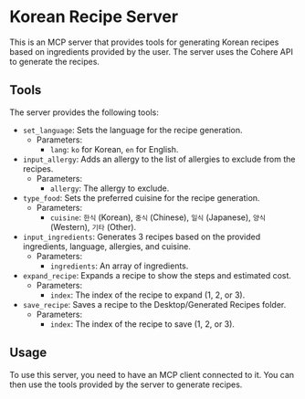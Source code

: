 # Korean Recipe Server

This is an MCP server that provides tools for generating Korean recipes based on ingredients provided by the user. The server uses the Cohere API to generate the recipes.

## Tools

The server provides the following tools:

- `set_language`: Sets the language for the recipe generation.
  - Parameters:
    - `lang`: `ko` for Korean, `en` for English.
- `input_allergy`: Adds an allergy to the list of allergies to exclude from the recipes.
  - Parameters:
    - `allergy`: The allergy to exclude.
- `type_food`: Sets the preferred cuisine for the recipe generation.
  - Parameters:
    - `cuisine`: `한식` (Korean), `중식` (Chinese), `일식` (Japanese), `양식` (Western), `기타` (Other).
- `input_ingredients`: Generates 3 recipes based on the provided ingredients, language, allergies, and cuisine.
  - Parameters:
    - `ingredients`: An array of ingredients.
- `expand_recipe`: Expands a recipe to show the steps and estimated cost.
  - Parameters:
    - `index`: The index of the recipe to expand (1, 2, or 3).
- `save_recipe`: Saves a recipe to the Desktop/Generated Recipes folder.
  - Parameters:
    - `index`: The index of the recipe to save (1, 2, or 3).

## Usage

To use this server, you need to have an MCP client connected to it. You can then use the tools provided by the server to generate recipes.

### Example

1.  Set the language to Korean:

    ```json
    {
      "tool_name": "set_language",
      "arguments": {
        "lang": "ko"
      }
    }
    ```

2.  Add an allergy to the list of allergies to exclude:

    ```json
    {
      "tool_name": "input_allergy",
      "arguments": {
        "allergy": "땅콩"
      }
    }
    ```

3.  Set the preferred cuisine to Korean:

    ```json
    {
      "tool_name": "type_food",
      "arguments": {
        "cuisine": "한식"
      }
    }
    ```

4.  Generate 3 recipes based on the provided ingredients:

    ```json
    {
      "tool_name": "input_ingredients",
      "arguments": {
        "ingredients": ["김치", "돼지고기"]
      }
    }
    ```

5.  Expand the first recipe to show the steps and estimated cost:

    ```json
    {
      "tool_name": "expand_recipe",
      "arguments": {
        "index": "1"
      }
    }
    ```

6.  Save the first recipe to the Desktop/Generated Recipes folder:

    ```json
    {
      "tool_name": "save_recipe",
      "arguments": {
        "index": "1"
      }
    }
